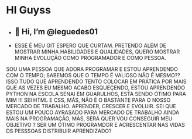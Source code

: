 # HI Guyss

- ## 👋 Hi, I’m @leguedes01
- <p> ESSE É MEU GIT ESPERO QUE CURTAM. PRETENDO ALÉM DE MOSTRAR MINHA HABILIDADES E QUALIDADES, QUERO MOSTRAR MINHA EVOLUÇÃO COMO PROGRAMADOR E COMO PESSOA.
SOU UMA PESSOA QUE ADORA PROGRAMAR E ESTOU APRENDENDO COM O TEMPO; SABEMOS QUE O TEMPO É VALIOSO NÃO É MESMO?? 
ISSO TUDO QUE APRENDENDO TENTO COLOCAR EM PRÁTICA POR MAIS QUE AS VEZES EU MESMO ACABO ESQUEÇENDO, ESTOU APRENDENDO PYTHON NA ESCOLA SENAI EM GUARULHOS, ESTÁ SENDO ÓTIMO PARA MIM !!! SEI HTML  E CSS, MÁS, NÃO É O BASTANTE PARA O NOSSO MERCADO DE TRABALHO. APRENDER, CRESCER E EVOLUIR. SEI QUE ESTOU UM POUCO AYRASADO PARA MERCADO DE TRABALHO AINDA MAIS NA PROGRAMAÇÃO, MÁS, SERÁ QUER VOU CONSEGUIR MEU OBJETIVO ? SER UM ÓTIMO PROGRAMDOR E ACRESCENTAR NAS VIDAS DS PESSSOAS DISTRIBUIR APRENDIZADO?</P>


 

